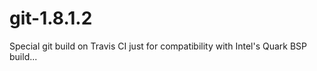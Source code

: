 git-1.8.1.2
===========

Special git build on Travis CI just for compatibility with Intel's Quark BSP build... 
